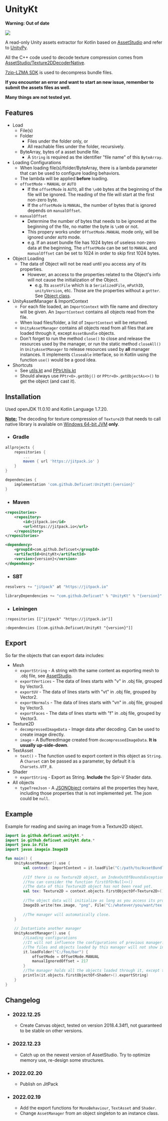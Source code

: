# UnityKt
**Warning: Out of date**

[![](https://jitpack.io/v/Deficuet/UnityKt.svg)](https://jitpack.io/#Deficuet/UnityKt)

A read-only Unity assets extractor for Kotlin based on [AssetStudio](https://github.com/Perfare/AssetStudio) and refer to [UnityPy](https://github.com/K0lb3/UnityPy).

All the C++ code used to decode texture compression comes from [AssetStudio/Texture2DDecoderNative](https://github.com/Perfare/AssetStudio/tree/master/Texture2DDecoderNative).

[7zip-LZMA SDK](https://www.7-zip.org/sdk.html) is used to decompress bundle files.

**If you encounter an error and want to start an new issue, remember to submit the assets files as well.**

**Many things are not tested yet.**
## Features
- Load
  - File(s)
  - Folder
    - Files under the folder only, or
    - All reachable files under the folder, recursively.
  - ByteArray, bytes of a asset bundle file. 
    - A `String` is required as the identifier "file name" of this `ByteArray`.
- Loading Configurations
  - When loading file(s)/folder/ByteArray, there is a lambda parameter that can be used to configure loading behaviors.
  - The lambda will be applied **before** loading.
  - `offsetMode` - `MANUAL` or `AUTO`
    - If the `offsetMode` is `AUTO`, all the `\x00` bytes at the beginning of the file will be ignored. The reading of the file will start at the first non-zero byte.
    - If the `offsetMode` is `MANUAL`, the number of bytes that is ignored depends on `manualOffset`.
  - `manualOffset`
    - Determine the number of bytes that needs to be ignored at the beginning of the file, no matter the byte is `\x00` or not.
    - This propery works under `OffsetMode.MANUAL` mode only, will be ignored under `AUTO` mode.
    - e.g. If an asset bundle file has 1024 bytes of useless non-zero data at the beginning, The `offsetMode` can be set to `MANUAL` and `manualOffset` can be set to 1024 in order to skip first 1024 bytes.
- Object Loading
  - The data of Object will not be read until you access any of its properties.
    - However, an access to the properties related to the Object's info will not cause the initialization of the Object.
      - e.g. Its `assetFile` which is a `SerializedFile`, `mPathID`, `unityVersion`, etc. Those are the properties without a `getter`. See [Object class](https://github.com/Deficuet/UnityKt/blob/main/src/main/kotlin/io/github/deficuet/unitykt/data/Object.kt).
- UnityAssetManager & ImportContext
  - For each file loaded, an `ImportContext` with file name and directory will be given. An `ImportContext` contains all objects read from the file.
  - When load files/folder, a list of `ImportContext` will be returned.
  - `UnityAssetManager` contains all objects read from all files that are loaded through it, except `AssetBundle` objects.
  - Don't forget to run the method `close()` to close and release the resources used by the manager, or run the static method `closeAll()` in `UnityAssetManager` to release resources used by **all** manager instances. It implements `Closeable` interface, so in Kotlin using the function `use()` would be a good idea.
- Shortcuts
  - See [utils.kt](https://github.com/Deficuet/UnityKt/blob/main/src/main/kotlin/io/github/deficuet/unitykt/utils.kt) and [PPtrUtils.kt](https://github.com/Deficuet/UnityKt/blob/main/src/main/kotlin/io/github/deficuet/unitykt/PPtrUtils.kt)
  - Should always use `PPtr<O>.getObj()` or `PPtr<O>.getObjectAs<>()` to get the object (and cast it).
## Installation
Used openJDK 11.0.10 and Kotlin Language 1.7.20.

<ins>**Note:**</ins> The decoding for texture compression of `Texture2D` that needs to call native library is available on <ins>Windows 64-bit JVM</ins> **only**.
- ### Gradle
```gradle
allprojects {
    repositories {
        ...
        maven { url 'https://jitpack.io' }
    }
}

dependencies {
    implementation 'com.github.Deficuet:UnityKt:{version}'
}
```
- ### Maven
```xml
<repositories>
    <repository>
        <id>jitpack.io</id>
        <url>https://jitpack.io</url>
    </repository>
</repositories>

<dependency>
    <groupId>com.github.Deficuet</groupId>
    <artifactId>UnityKt</artifactId>
    <version>{version}</version>
</dependency>
```
- ### SBT
```sbt
resolvers += "jitpack" at "https://jitpack.io"

libraryDependencies += "com.github.Deficuet" % "UnityKt" % "{version}"	
```
- ### Leiningen
```
:repositories [["jitpack" "https://jitpack.io"]]

:dependencies [[com.github.Deficuet/UnityKt "{version}"]]
```
## Export
So far the objects that can export data includes:
- Mesh
  - `exportString` - A string with the same content as exporting mesh to .obj file, see [AssetStudio](https://github.com/Perfare/AssetStudio).
  - `exportVertices` - The data of lines starts with "v" in .obj file, grouped by Vector3.
  - `exportUV` - The data of lines starts with "vt" in .obj file, grouped by Vector2.
  - `exportNormals` - The data of lines starts with "vn" in .obj file, grouped by Vector3.
  - `exportFaces` - The data of lines starts with "f" in .obj file, grouped by Vector3.
- Texture2D
  - `decompressedImageData` - Image data after decoding. Can be used to create image directly.
  - `image` - A BufferedImage created from `decompressedImageData`. **It is usually up-side-down**.
- TextAsset
  - `text()` - The function used to export content in this object as `String`. A `Charset` can be passed as a parameter, by default it is `Charsets.UTF_8`.
- Shader
  - `exportString` - Export as String. **Include** the Spir-V Shader data.
- All objects
  - `typeTreeJson` - A [JSONObject](https://stleary.github.io/JSON-java/org/json/JSONObject.html) contains all the properties they have, including those properties that is not implemented yet. The json could be `null`.
## Example
Example for reading and saving an image from a Texture2D object.
```kotlin
import io.github.deficuet.unitykt.*
import io.github.deficuet.unitykt.data.*
import java.io.File
import javax.imageio.ImageIO

fun main() {
    UnityAssetManager().use {
        val context: ImportContext = it.loadFile("C:/path/to/AssetBundle.aab")
        
        //If there is no Texture2D object, an IndexOutOfBoundsException will be thrown. 
        //You can consider the function firstOfOrNull<>()
        //The data of this Texture2D object has not been read yet.
        val tex: Texture2D = context.objects.firstObjectOf<Texture2D>()
        
        //The object data will initialize as long as you access its properties.
        ImageIO.write(tex.image, "png", File("C:/whatever/you/want/tex.png"))
        
        //The manager will automatically close.
    }
    
    // Instantiate another manager
    UnityAssetManager().use {
        //Loading configurations
        //It will not influence the configurations of previous manager.
        //The files and objects loaded by this manager will not show in previous manager as well.
        it.loadFolder("C:/foo/bar") {
            offsetMode = OffsetMode.MANUAL
            manualIgnoredOffset = 217
        }
        //The manager holds all the objects loaded through it, except those AssetBundle objects, their PathID is usually 1.
        println(it.objects.firstObjectOf<Shader>().exportString)
    }
}
```
## Changelog
- ### 2022.12.25
  - Create Canvas object, tested on version 2018.4.34f1, not guaranteed to be stable on other versions. 
- ### 2022.12.23
  - Catch up on the newest version of AssetStudio. Try to optimize memory use, re-design some structures. 
- ### 2022.02.20
  - Publish on JitPack
- ### 2022.02.19
  - Add the export functions for `MonoBehaviour`, `TextAsset` and `Shader`.
  - Change `AssetManager` from an object singleton to an instance class.
